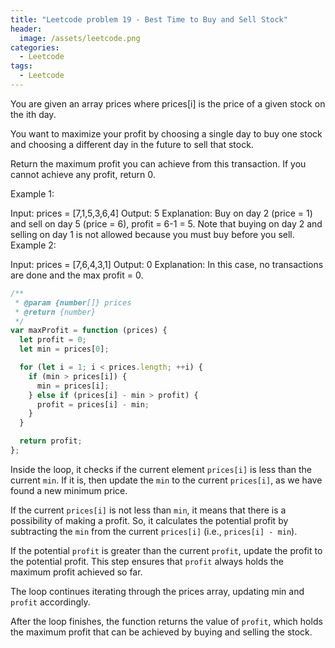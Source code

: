 ```yaml
---
title: "Leetcode problem 19 - Best Time to Buy and Sell Stock"
header:
  image: /assets/leetcode.png
categories:
  - Leetcode
tags:
  - Leetcode
---
```


You are given an array prices where prices[i] is the price of a given stock on the ith day.

You want to maximize your profit by choosing a single day to buy one stock and choosing a different day in the future to sell that stock.

Return the maximum profit you can achieve from this transaction. If you cannot achieve any profit, return 0.

Example 1:

Input: prices = [7,1,5,3,6,4]
Output: 5
Explanation: Buy on day 2 (price = 1) and sell on day 5 (price = 6), profit = 6-1 = 5.
Note that buying on day 2 and selling on day 1 is not allowed because you must buy before you sell.
Example 2:

Input: prices = [7,6,4,3,1]
Output: 0
Explanation: In this case, no transactions are done and the max profit = 0.

```js
/**
 * @param {number[]} prices
 * @return {number}
 */
var maxProfit = function (prices) {
  let profit = 0;
  let min = prices[0];

  for (let i = 1; i < prices.length; ++i) {
    if (min > prices[i]) {
      min = prices[i];
    } else if (prices[i] - min > profit) {
      profit = prices[i] - min;
    }
  }

  return profit;
};
```

Inside the loop, it checks if the current element `prices[i]` is less than the current `min`. If it is, then update the `min` to the current `prices[i]`, as we have found a new minimum price.

If the current `prices[i]` is not less than `min`, it means that there is a possibility of making a profit. So, it calculates the potential profit by subtracting the `min` from the current `prices[i]` (i.e., `prices[i] - min`).

If the potential `profit` is greater than the current `profit`, update the profit to the potential profit. This step ensures that `profit` always holds the maximum profit achieved so far.

The loop continues iterating through the prices array, updating min and `profit` accordingly.

After the loop finishes, the function returns the value of `profit`, which holds the maximum profit that can be achieved by buying and selling the stock.

